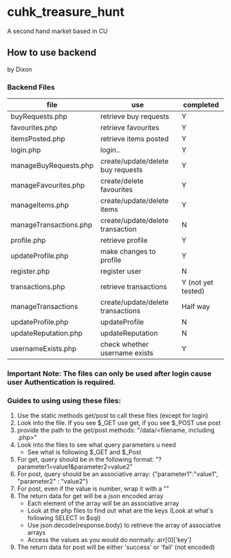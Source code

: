 # cuhk_treasure_hunt

A second hand market based in CU

## How to use backend
by Dixon

### Backend Files
file|use|completed
--|--|--
buyRequests.php | retrieve buy requests | Y
favourites.php | retrieve favourites | Y
itemsPosted.php|retrieve items posted | Y
login.php | login.. | Y
manageBuyRequests.php | create/update/delete  buy requests | Y
manageFavourites.php | create/delete favourites | Y
manageItems.php | create/update/delete items | Y
manageTransactions.php | create/update/delete transaction | N
profile.php | retrieve profile | Y
updateProfile.php | make changes to profile | Y
register.php | register user | N
transactions.php | retrieve transactions | Y (not yet tested)
manageTransactions | create/update/delete transactions | Half way
updateProfile.php | updateProfile | N
updateReputation.php | updateReputation | N
usernameExists.php | check whether username exists | Y

### Important Note: The files can only be used after login cause user Authentication is required.

### Guides to using using these files:
1. Use the static methods get/post to call these files (except for login)
2. Look into the file. If you see $_GET use get, if you see $_POST use post
3. provide the path to the get/post methods: "/data/<filename, including .php>"
4. Look into the files to see what query parameters u need
    - See what is following $_GET and $_Post
5. For get, query should be in the following format: "?parameter1=value1&parameter2=value2"
6. For post, query should be an associative array: {"parameter1":"value1", "parameter2" : "value2"}
7. For post, even if the value is number, wrap it with a ""
8. The return data for get will be a json encoded array
    - Each element of the array will be an associative array
    - Look at the php files to find out what are the keys (Look at what's following SELECT in $sql)
    - Use json.decode(response.body) to retrieve the array of associative arrays
    - Access the values as you would do normally: arr[0]['key']
9. The return data for post will be either 'success' or 'fail' (not encoded)
